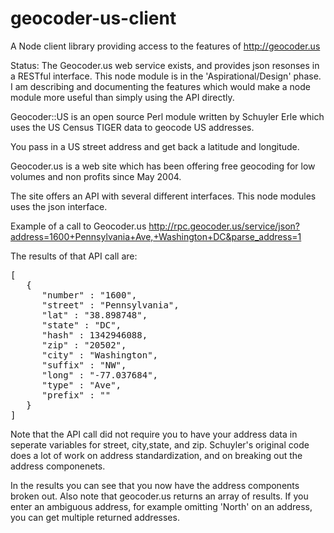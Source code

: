 geocoder-us-client
==================

A Node client library providing access to the features of http://geocoder.us 

Status: The Geocoder.us web service exists, and provides json resonses in a RESTful 
interface. This node module is in the 'Aspirational/Design' phase. I am describing 
and documenting the features which would make a node module more useful than simply 
using the API directly.


Geocoder::US is an open source Perl module written by Schuyler Erle which uses the US
Census TIGER data to geocode US addresses.

You pass in a US street address and get back a latitude and longitude.

Geocoder.us is a web site which has been offering free geocoding for low volumes and
non profits since May 2004. 

The site offers an API with several different interfaces. This node modules uses
the json interface.

Example of a call to Geocoder.us
http://rpc.geocoder.us/service/json?address=1600+Pennsylvania+Ave,+Washington+DC&parse_address=1

The results of that API call are:
<pre>
[
   {
      "number" : "1600",
      "street" : "Pennsylvania",
      "lat" : "38.898748",
      "state" : "DC",
      "hash" : 1342946088,
      "zip" : "20502",
      "city" : "Washington",
      "suffix" : "NW",
      "long" : "-77.037684",
      "type" : "Ave",
      "prefix" : ""
   }
]
</pre>

Note that the API call did not require you to have your address data in seperate variables 
for street, city,state, and zip.  Schuyler's original code does a lot of work on address 
standardization, and on breaking out the address componenets.

In the results you can see that you now have the address components broken out. Also note 
that geocoder.us returns an array of results. If you enter an ambiguous address, for 
example omitting 'North' on an address, you can get multiple returned addresses.

